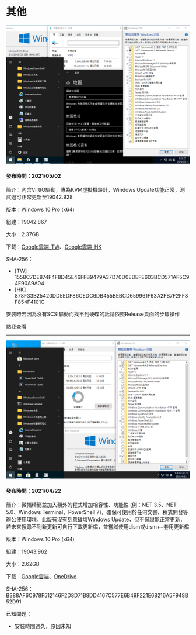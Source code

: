 # 其他

![preview.png](/preview/Win10_20H2_(19042.867)_20210428.png)

#### 發布時間：2021/05/02

簡介：內含VirtIO驅動，專為KVM虛擬機設計，Windows Update功能正常，測試過可正常更新至19042.928

版本：Windows 10 Pro (x64)

組建：19042.867

大小：2.37GB

下載：[Google雲端_TW](http://tiny.cc/w10_20H2_20210428_t)、[Google雲端_HK](http://tiny.cc/w10_20H2_20210428_h)

SHA-256：
- [TW] 1558C7DE874F4F8D45E46FFB9479A37D70D0EDEFE603BCD571AF5C94F90A9A04
- [HK] 878F33B25420DD5EDF86CEDC6DB455BEBCD659961F63A2FB7F2FF8F854F4101C

安裝時若因為沒有SCSI驅動而找不到硬碟的話請依照Release頁面的步驟操作

[點我查看](https://github.com/WhatTheBlock/Win10_Simplify/releases/tag/v2021.04.28_2)

----

![Win10_21H1_(19043.962)_20210422.png](/preview/Win10_21H1_(19043.962)_20210422.png)

#### 發布時間：2021/04/22

簡介：微幅精簡並加入額外的程式增加相容性、功能性 (例：NET 3.5、NET 5.0、Windows Terminal、PowerShell 7)，確保可使用於任何文書、程式開發等辦公使用環境，此版有沒有刻意破壞Windows Update，但不保證能正常更新，若未來搜尋不到新更新可自行下載更新檔，並嘗試使用dism或dism++套用更新檔

版本：Windows 10 Pro (x64)

組建：19043.962

大小：2.62GB

下載：[Google雲端](http://tiny.cc/w10_21H1_20210422)、[OneDrive](http://tiny.cc/w10_21H1_20210422_o)

SHA-256：B388AF6C978F512146F2D8D71B8DD4167C577E6B49F221E68216A5F948B52D91

已知問題：
- 安裝時間過久，原因未知
